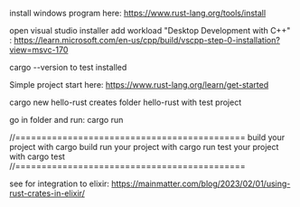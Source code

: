 install windows program here:
https://www.rust-lang.org/tools/install

open visual studio installer add workload "Desktop Development with C++" : https://learn.microsoft.com/en-us/cpp/build/vscpp-step-0-installation?view=msvc-170

cargo --version to test installed

Simple project start here:
https://www.rust-lang.org/learn/get-started

cargo new hello-rust
creates folder hello-rust with test project

go in folder and run: cargo run

//============================================
    build your project with cargo build
    run your project with cargo run
    test your project with cargo test
//============================================

see for integration to elixir: https://mainmatter.com/blog/2023/02/01/using-rust-crates-in-elixir/
